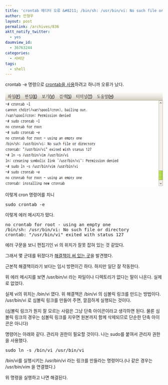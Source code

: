 ```yaml
---
title: 'crontab 에디터 오류 &#8211; /bin/sh: /usr/bin/vi: No such file or directory    crontab: &#8220;/usr/bin/vi&#8221; exited with status 127'
author: 안형우
layout: post
permalink: /archives/836
aktt_notify_twitter:
  - yes
daumview_id:
  - 36763244
categories:
  - 서버단
tags:
  - shell
---
```

crontab -e 명령으로 <a href="http://mytory.net/archives/601" target="_blank" title="우분투 예약작업 관리, cron">crontab을 사용</a>하려고 하니까 오류가 났다.

<img alt="" class="aligncenter" filemime="image/jpeg" filename="crontab 오류 해결.png" height="300" src="/uploads/legacy/old-images/1/cfile24.uf.120CC73A4D632BA10A8D0F.png" width="577" />

이렇게 cron 명령어를 치니

<pre class="brush:shell">sudo crontab -e</pre>

이렇게 에러 메시지가 떴다.

<pre class="brush:plain">no crontab for root - using an empty one
/bin/sh: /usr/bin/vi: No such file or directory
crontab: "/usr/bin/vi" exited with status 127
</pre>

에러 구문을 보니 편집기인 vi 의 위치가 잘못 잡혀 있는 것 같았다.

그래서 몇 군데를 뒤졌다가 <a href="http://www.unix.com/unix-dummies-questions-answers/773-bin-sh-usr-bin-vi-no-such-file-directory-when-doing-crontab.html" target="_blank" title="[http://www.unix.com/unix-dummies-questions-answers/773-bin-sh-usr-bin-vi-no-such-file-directory-when-doing-crontab.html]로 이동합니다.">해결책이 써 있는 곳</a>을 발견했다.

근본적 해결책이라기 보다는 임시 방편이긴 하다. 하지만 일단 잘 작동한다.

위 에러 메시지를 보면 /usr/bin/vi 라는 파일이나 디렉토리가 없다는 말이 나온다. 실제로 없었다.

실제 vi의 위치는 /bin/vi 였다. 위 해결책은 /bin/vi 의 심볼릭 링크를 만드는 방법이다. /usr/bin/vi 로 심볼릭 링크를 만들어 주면, 깔끔하게 실행되는 것이다.

(심볼릭 링크가 뭔지 잘 모르는 사람은 그냥 단축 아이콘이라고 생각하면 된다. 물론 심볼릭 링크의 경우는 심볼릭 링크를 지우면 원본까지 함께 삭제되므로 단순한 단축 아이콘은 아니다)

명령어는 아래와 같다. 관리자 권한이 필요할 것이다. 나는 sudo를 붙여서 관리자 권한을 사용했다.

<pre class="brush:shell">sudo ln -s /bin/vi /usr/bin/vi</pre>

/bin/vi를 실행시키는 /usr/bin/vi 라는 링크를 만들라는 명령어다.(나 같은 경우는 /usr/bin/vim 을 연결했다.)

위 명령을 실행하고 나면 해결된다.